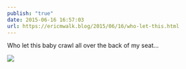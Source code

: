 ```yaml
---
publish: "true"
date: 2015-06-16 16:57:03
url: https://ericmwalk.blog/2015/06/16/who-let-this.html
---
```


Who let this baby crawl all over the back of my seat...

![](https://ericmwalk.blog/uploads/2022/fc1648d499.jpg)